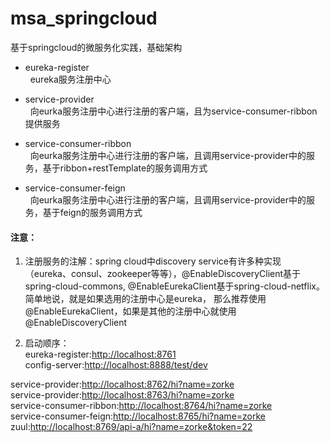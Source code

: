 # msa_springcloud
基于springcloud的微服务化实践，基础架构

* eureka-register<br>
&nbsp;&nbsp;eureka服务注册中心

* service-provider<br>
&nbsp;&nbsp;向eurka服务注册中心进行注册的客户端，且为service-consumer-ribbon提供服务

* service-consumer-ribbon<br>
&nbsp;&nbsp;向eurka服务注册中心进行注册的客户端，且调用service-provider中的服务，基于ribbon+restTemplate的服务调用方式

* service-consumer-feign<br>
&nbsp;&nbsp;向eurka服务注册中心进行注册的客户端，且调用service-provider中的服务，基于feign的服务调用方式

#### 注意：
1. 注册服务的注解：spring cloud中discovery service有许多种实现（eureka、consul、zookeeper等等），@EnableDiscoveryClient基于
spring-cloud-commons, @EnableEurekaClient基于spring-cloud-netflix。简单地说，就是如果选用的注册中心是eureka，
那么推荐使用@EnableEurekaClient，如果是其他的注册中心就使用@EnableDiscoveryClient

2. 启动顺序：<br>
eureka-register:[http://localhost:8761](http://localhost:8761)<br>
config-server:[http://localhost:8888/test/dev](http://localhost:8888/test/dev)<br>

service-provider:[http://localhost:8762/hi?name=zorke](http://localhost:8762/hi?name=zorke)<br>
service-provider:[http://localhost:8763/hi?name=zorke](http://localhost:8763/hi?name=zorke)<br>
service-consumer-ribbon:[http://localhost:8764/hi?name=zorke](http://localhost:8764/hi?name=zorke)<br>
service-consumer-feign:[http://localhost:8765/hi?name=zorke](http://localhost:8765/hi?name=zorke)<br>
zuul:[http://localhost:8769/api-a/hi?name=zorke&token=22](http://localhost:8769/api-a/hi?name=zorke&token=22)<br>
